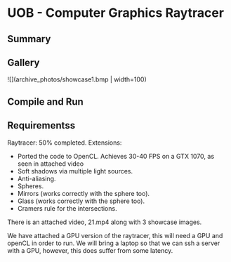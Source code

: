 # UOB - Computer Graphics Raytracer

## Summary

## Gallery
![](archive_photos/showcase1.bmp | width=100)

## Compile and Run

## Requirementss
Raytracer:
50% completed. Extensions:
- Ported the code to OpenCL. Achieves 30-40 FPS on a GTX 1070, as seen in attached video
- Soft shadows via multiple light sources.
- Anti-aliasing.
- Spheres.
- Mirrors (works correctly with the sphere too).
- Glass (works correctly with the sphere too).
- Cramers rule for the intersections.

There is an attached video, 21.mp4 along with 3 showcase images.


We have attached a GPU version of the raytracer, this will need a GPU and openCL in order to run.
We will bring a laptop so that we can ssh a server with a GPU, however,
this does suffer from some latency.
